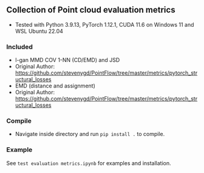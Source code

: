 ## Collection of Point cloud evaluation metrics
- Tested with Python 3.9.13, PyTorch 1.12.1, CUDA 11.6 on Windows 11 and WSL Ubuntu 22.04

### Included
- l-gan MMD COV 1-NN (CD/EMD) and JSD
- Original Author: https://github.com/stevenygd/PointFlow/tree/master/metrics/pytorch_structural_losses
- EMD (distance and assignment)
- Original Author: https://github.com/stevenygd/PointFlow/tree/master/metrics/pytorch_structural_losses

### Compile
- Navigate inside directory and run `pip install .` to compile.

### Example
See `test evaluation metrics.ipynb` for examples and installation.
